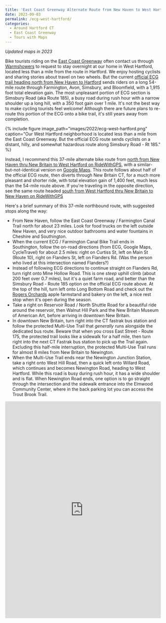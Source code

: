 ```yaml
---
title: 'East Coast Greenway Alternate Route from New Haven to West Hartford CT'
date: 2023-09-03
permalink: /ecg-west-hartford/
categories:
  - Around Hartford CT
  - East Coast Greenway
  - Tours with Maps
---
```

*Updated maps in 2023*

Bike tourists riding on the [East Coast Greenway](https://greenway.org) often contact us through [Warmshowers](https://warmshowers.org) to request to stay overnight at our home in West Hartford, located less than a mile from the route in Hartford. We enjoy hosting cyclists and sharing stories about travel on two wheels. But the current [official ECG trail heading north from New Haven to Hartford](https://map.greenway.org/?loc=10,41.57950,-73.00552&route=41.30948,-72.92705,41.76972,-72.71189) sends riders on a long 54-mile route through Farmington, Avon, Simsbury, and Bloomfield, with a 1,915 foot total elevation gain. The most unpleasant portion of ECG section is Simsbury Road (aka Route 185), a busy road during rush hour with a narrow shoulder up a long hill, with a 350 foot gain over 1 mile. It's not the best way to make cycling tourists feel welcome! Although there are future plans to re-route this portion of the ECG onto a bike trail, it's still years away from completion.

{% include figure image_path="images/2022/ecg-west-hartford.png" caption="Our West Hartford neighborhood is located less than a mile from the East Coast Greenway. But the official ECG route sends cyclists on a distant, hilly, and somewhat hazardous route along Simsbury Road - Rt 185." %}

Instead, I recommend this 37-mile alternate bike route from [north from New Haven thru New Britain to West Hartford on RideWithGPS](https://ridewithgps.com/routes/44306831), with a similar-but-not-identical version on [Google Maps](https://goo.gl/maps/jbJkajdQkJMPAuJ69). This route follows about half of the official ECG route, then diverts through New Britain CT, for a much more pleasant and shorter ride, with total elevation gain of 1,400 feet, much less than the 54-mile route above. If you're traveling in the opposite direction, see the same route headed [south from West Hartford thru New Britain to New Haven on RideWithGPS](https://ridewithgps.com/routes/43423458)

Here's a brief summary of this 37-mile northbound route, with suggested stops along the way:

- From New Haven, follow the East Coast Greenway / Farmington Canal Trail north for about 23 miles. Look for food trucks on the left outside New Haven, and very nice outdoor bathrooms and water fountains in Cheshire and Southington.
- When the current ECG / Farmington Canal Bike Trail ends in Southington, follow the on-road directions (from ECG, Google Maps, CycleTravel) for about 2.5 miles: right on Curtiss St, left on Main St (Route 10), right on Flanders St, left on Flanders Rd. (Was the person who lived at this intersection named Flanders?)
- Instead of following ECG directions to continue straight on Flanders Rd, turn right onto Mine Hollow Road. This is one *steep* uphill climb (about 200 feet over 0.7 miles), but it's a quiet farm road, and better than the Simsbury Road - Route 185 option on the official ECG route above. At the top of the hill, turn left onto Long Bottom Road and check out the [Rogers Orchards](https://rogersorchards.com) apple farmstand and bakery on the left, a nice rest stop when it's open during the season.
- Take a right on Reservoir Road / North Shuttle Road for a beautiful ride around the reservoir, then Walnut Hill Park and the New Britain Museum of American Art, before arriving in downtown New Britain.
- In downtown New Britain, turn right into the CT fastrak bus station and follow the protected Multi-Use Trail that *generally* runs alongside the dedicated bus route. Beware that when you cross East Street - Route 175, the protected trail looks like a sidewalk for a half mile, then turn right into the next CT Fastrak bus station to pick up the Trail again. Excluding this half-mile interruption, the protected Multi-Use Trail runs for almost 8 miles from New Britain to Newington.
- When the Multi-Use Trail ends near the Newington Junction Station, take a right onto West Hill Road, then a quick left onto Willard Road, which continues and becomes Newington Road, heading to West Hartford. While this road is busy during rush hour, it has a wide shoulder and is flat. When Newington Road ends, one option is to go straight through the intersection and the sidewalk entrance into the Elmwood Community Center, where in the back parking lot you can access the Trout Brook Trail.

<iframe src="https://ridewithgps.com/embeds?type=route&id=44306831&sampleGraph=true" style="width: 1px; min-width: 100%; height: 700px; border: none;" scrolling="no"></iframe>
